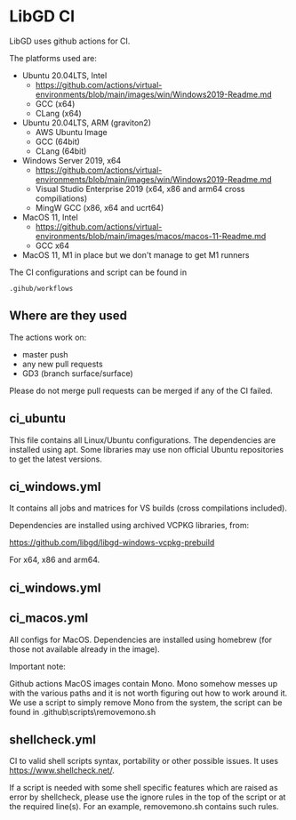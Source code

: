 # LibGD CI

LibGD uses github actions for CI.

The platforms used are:
- Ubuntu 20.04LTS, Intel
    - https://github.com/actions/virtual-environments/blob/main/images/win/Windows2019-Readme.md
    - GCC (x64)
    - CLang (x64)
- Ubuntu 20.04LTS, ARM (graviton2)
    - AWS Ubuntu Image
    - GCC (64bit)
    - CLang (64bit)
- Windows Server 2019, x64
    - https://github.com/actions/virtual-environments/blob/main/images/win/Windows2019-Readme.md
    - Visual Studio Enterprise 2019 (x64, x86 and arm64 cross compiliations)
    - MingW GCC (x86, x64 and ucrt64)
- MacOS 11, Intel
    - https://github.com/actions/virtual-environments/blob/main/images/macos/macos-11-Readme.md
    - GCC x64
- MacOS 11, M1 in place but we don't manage to get M1 runners

The CI configurations and script can be found in

```
.gihub/workflows
```

## Where are they used

The actions work on:
- master push
- any new pull requests
- GD3 (branch surface/surface)

Please do not merge pull requests can be merged if any of the CI failed.

## ci_ubuntu

This file contains all Linux/Ubuntu configurations. The dependencies are installed using apt. Some libraries may use non official Ubuntu repositories to get the latest versions.

## ci_windows.yml

It contains all jobs and matrices for VS builds (cross compilations included).

Dependencies are installed using archived VCPKG libraries, from:

https://github.com/libgd/libgd-windows-vcpkg-prebuild

For x64, x86 and arm64.

## ci_windows.yml

## ci_macos.yml

All configs for MacOS. Dependencies are installed using homebrew (for those not available already in the image).

Important note:

Github actions MacOS images contain Mono. Mono somehow messes up with the various paths and it is not worth figuring out how to work around it. We use a script to simply remove Mono from the system, the script can be found in .github\scripts\removemono.sh

## shellcheck.yml

CI to valid shell scripts syntax, portability or other possible issues. It uses https://www.shellcheck.net/.

If a script is needed with some shell specific features which are raised as error by shellcheck, please use the ignore rules in the top of the script or at the required line(s). For an example, removemono.sh contains such rules.
